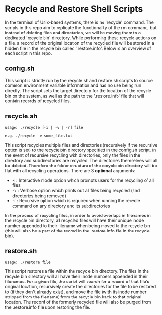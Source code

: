 # Recycle and Restore Shell Scripts

In the terminal of Unix-based systems, there is no 'recycle' command. The scripts in this repo aim to replicate the functionality of the rm command, but instead of deleting files and directories, we will be moving them to a dedicated 'recycle bin' directory. While performing these recycle actions on a file, a record of the original location of the recycled file will be stored in a hidden file in the recycle bin called '.restore.info'. Below is an overview of each script in this repo.

## config.sh
This script is strictly run by the recycle.sh and restore.sh scripts to source common environment variable information and has no use being run directly. The script sets the target directory for the location of the recycle bin on the system, as well as the path to the '.restore.info' file that will contain records of recycled files.

## recycle.sh


    usage: ./recycle [-i | -v | -r] file

    e.g. ./recycle -v some_file.txt

This script recycles multiple files and directories (recursively if the recursive option is set) to the recycle bin directory specified in the config.sh script. In the event of recursive recycling with directories, only the files in the directory and subdirectories are recycled. The directories themselves will all be deleted. Therefore the folder structure of the recycle bin directory will be flat with all recycling operations. There are 3 **optional** arguments:

* -i : Interactive mode option which prompts users for the recycling of all files
* -v : Verbose option which prints out all files being recycled (and directories being removed)
* -r : Recursive option which is required when running the recycle command on any directory and its subdirectories

In the process of recycling files, in order to avoid overlaps in filenames in the recycle bin directory, all recycled files will have their unique inode number appended to their filename when being moved to the recycle bin (this will also be a part of the record in the .restore.info file in the recycle bin).

## restore.sh

    usage: ./restore file

This script restores a file within the recycle bin directory. The files in the recycle bin directory will all have their inode numbers appended in their filenames. For a given file, the script will search for a record of that file's original location, recursively create the directories for the file to be restored to (if they don't already exist), and move the file (with its inode number stripped from the filename) from the recycle bin back to that original location. The record of the formerly recycled file will also be purged from the .restore.info file upon restoring the file.

